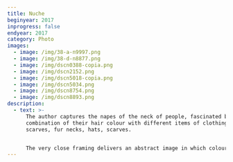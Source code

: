 ```yaml
---
title: Nuche
beginyear: 2017
inprogress: false
endyear: 2017
category: Photo
images:
  - image: /img/38-a-n9997.png
  - image: /img/38-d-n8877.png
  - image: /img/dscn0388-copia.png
  - image: /img/dscn2152.png
  - image: /img/dscn5018-copia.png
  - image: /img/dscn5034.png
  - image: /img/dscn8754.png
  - image: /img/dscn8893.png
description:
  - text: >-
      The author captures the napes of the neck of people, fascinated by the
      combination of their hair colour with different items of clothing:
      scarves, fur necks, hats, scarves.


      The very close framing delivers an abstract image in which colour predominates over form.
---
```

